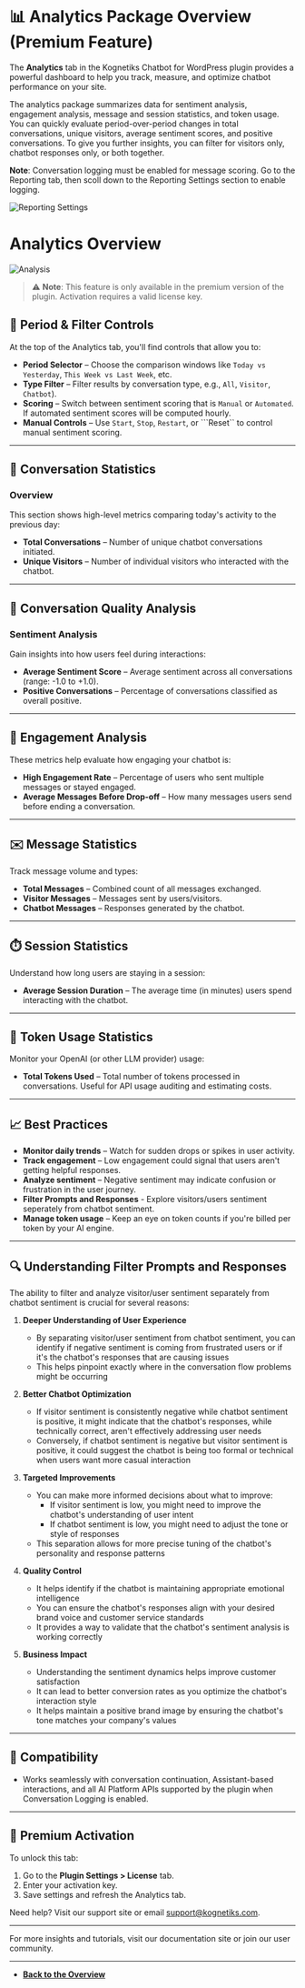 # 📊 Analytics Package Overview (Premium Feature)

The **Analytics** tab in the Kognetiks Chatbot for WordPress plugin provides a powerful dashboard to help you track, measure, and optimize chatbot performance on your site.

The analytics package summarizes data for sentiment analysis, engagement analysis, message and session statistics, and token usage.  You can quickly evaluate period-over-period changes in total conversations, unique visitors, average sentiment scores, and positive conversations.  To give you further insights, you can filter for visitors only, chatbot responses only, or both together.

**Note**: Conversation logging must be enabled for message scoring.  Go to the Reporting tab, then scoll down to the Reporting Settings section to enable logging.

![Reporting Settings](reporting-settings.png)

# Analytics Overview

![Analysis](analytics-package.png)

> ⚠️ **Note**: This feature is only available in the premium version of the plugin. Activation requires a valid license key.

## 📅 Period & Filter Controls

At the top of the Analytics tab, you'll find controls that allow you to:

- **Period Selector** – Choose the comparison windows like ```Today vs Yesterday```, ```This Week vs Last Week```, etc.
- **Type Filter** – Filter results by conversation type, e.g., ```All```, ```Visitor```, ```Chatbot```).
- **Scoring** – Switch between sentiment scoring that is ```Manual``` or ```Automated```.  If automated sentiment scores will be computed hourly.
- **Manual Controls** – Use ```Start```, ```Stop```, ```Restart```, or ```Reset`` to control manual sentiment scoring.

---

## 🧠 Conversation Statistics

### Overview
This section shows high-level metrics comparing today's activity to the previous day:

- **Total Conversations** – Number of unique chatbot conversations initiated.
- **Unique Visitors** – Number of individual visitors who interacted with the chatbot.

---

## 🧪 Conversation Quality Analysis

### Sentiment Analysis
Gain insights into how users feel during interactions:

- **Average Sentiment Score** – Average sentiment across all conversations (range: -1.0 to +1.0).
- **Positive Conversations** – Percentage of conversations classified as overall positive.

---

## 💬 Engagement Analysis

These metrics help evaluate how engaging your chatbot is:

- **High Engagement Rate** – Percentage of users who sent multiple messages or stayed engaged.
- **Average Messages Before Drop-off** – How many messages users send before ending a conversation.

---

## ✉️ Message Statistics

Track message volume and types:

- **Total Messages** – Combined count of all messages exchanged.
- **Visitor Messages** – Messages sent by users/visitors.
- **Chatbot Messages** – Responses generated by the chatbot.

---

## ⏱️ Session Statistics

Understand how long users are staying in a session:

- **Average Session Duration** – The average time (in minutes) users spend interacting with the chatbot.

---

## 🔢 Token Usage Statistics

Monitor your OpenAI (or other LLM provider) usage:

- **Total Tokens Used** – Total number of tokens processed in conversations. Useful for API usage auditing and estimating costs.

---

## 📈 Best Practices

- **Monitor daily trends** – Watch for sudden drops or spikes in user activity.
- **Track engagement** – Low engagement could signal that users aren't getting helpful responses.
- **Analyze sentiment** – Negative sentiment may indicate confusion or frustration in the user journey.
- **Filter Prompts and Responses** - Explore visitors/users sentiment seperately from chatbot sentiment.
- **Manage token usage** – Keep an eye on token counts if you're billed per token by your AI engine.

---

## 🔍 Understanding Filter Prompts and Responses

The ability to filter and analyze visitor/user sentiment separately from chatbot sentiment is crucial for several reasons:

1. **Deeper Understanding of User Experience**
   - By separating visitor/user sentiment from chatbot sentiment, you can identify if negative sentiment is coming from frustrated users or if it's the chatbot's responses that are causing issues
   - This helps pinpoint exactly where in the conversation flow problems might be occurring

2. **Better Chatbot Optimization**
   - If visitor sentiment is consistently negative while chatbot sentiment is positive, it might indicate that the chatbot's responses, while technically correct, aren't effectively addressing user needs
   - Conversely, if chatbot sentiment is negative but visitor sentiment is positive, it could suggest the chatbot is being too formal or technical when users want more casual interaction

3. **Targeted Improvements**
   - You can make more informed decisions about what to improve:
     - If visitor sentiment is low, you might need to improve the chatbot's understanding of user intent
     - If chatbot sentiment is low, you might need to adjust the tone or style of responses
   - This separation allows for more precise tuning of the chatbot's personality and response patterns

4. **Quality Control**
   - It helps identify if the chatbot is maintaining appropriate emotional intelligence
   - You can ensure the chatbot's responses align with your desired brand voice and customer service standards
   - It provides a way to validate that the chatbot's sentiment analysis is working correctly

5. **Business Impact**
   - Understanding the sentiment dynamics helps improve customer satisfaction
   - It can lead to better conversion rates as you optimize the chatbot's interaction style
   - It helps maintain a positive brand image by ensuring the chatbot's tone matches your company's values

---

## 🧩 Compatibility

- Works seamlessly with conversation continuation, Assistant-based interactions, and all AI Platform APIs supported by the plugin when Conversation Logging is enabled.

---

## 🔐 Premium Activation

To unlock this tab:

1. Go to the **Plugin Settings > License** tab.
2. Enter your activation key.
3. Save settings and refresh the Analytics tab.

Need help? Visit our support site or email [support@kognetiks.com](mailto:support@kognetiks.com).

---

For more insights and tutorials, visit our documentation site or join our user community.

---

- **[Back to the Overview](/overview.md)**
